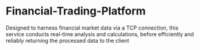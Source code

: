 # Financial-Trading-Platform
Designed to harness financial market data via a TCP connection, this service conducts real-time analysis and calculations, before efficiently and reliably returning the processed data to the client
